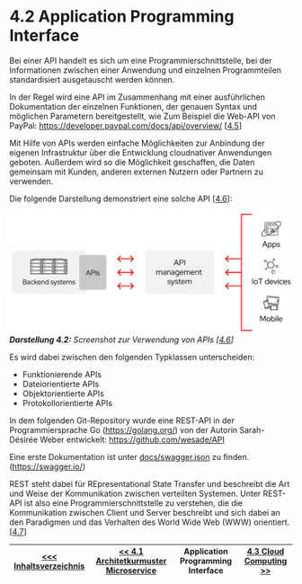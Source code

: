 # 4.2 Application Programming Interface

Bei einer API handelt es sich um eine Programmierschnittstelle, bei der Informationen zwischen einer Anwendung und einzelnen Programmteilen standardisiert ausgetauscht werden können.

In der Regel wird eine API im Zusammenhang mit einer ausführlichen Dokumentation der einzelnen Funktionen, der genauen Syntax und möglichen Parametern bereitgestellt, wie Zum Beispiel die Web-API von PayPal: <https://developer.paypal.com/docs/api/overview/> [[4.5](https://www.dev-insider.de/was-ist-eine-api-a-583923/)]

Mit Hilfe von APIs werden einfache Möglichkeiten zur Anbindung der eigenen Infrastruktur über die Entwicklung cloudnativer Anwendungen geboten. Außerdem wird so die Möglichkeit geschaffen, die Daten gemeinsam mit Kunden, anderen externen Nutzern oder Partnern zu verwenden.

Die folgende Darstellung demonstriert eine solche API [[4.6](https://www.redhat.com/de/topics/api/what-are-application-programming-interfaces)]<a id="Darstellung_42"></a>:

![API](../images/API.png)
***Darstellung 4.2:** Screenshot zur Verwendung von APIs [[4.6](https://www.redhat.com/de/topics/api/what-are-application-programming-interfaces)]*

Es wird dabei zwischen den folgenden Typklassen unterscheiden:

- Funktionierende APIs
- Dateiorientierte APIs
- Objektorientierte APIs
- Protokollorientierte APIs

In dem folgenden Git-Repository wurde eine REST-API in der Programmiersprache Go (<https://golang.org/>) von der Autorin Sarah-Désirée Weber entwickelt: <https://github.com/wesade/API>

Eine erste Dokumentation ist unter [docs/swagger.json](https://github.com/wesade/API/blob/master/docs/swagger.json) zu finden. (<https://swagger.io/>)

REST steht dabei für REpresentational State Transfer und beschreibt die Art und Weise der Kommunikation zwischen verteilten Systemen. Unter REST-API ist also eine Programmierschnittstelle zu verstehen, die die Kommunikation zwischen Client und Server beschreibt und sich dabei an den Paradigmen und das Verhalten des World Wide Web (WWW) orientiert. [[4.7](https://www.cloudcomputing-insider.de/was-ist-eine-rest-api-a-611116/)]

| [&lt;&lt;&lt; Inhaltsverzeichnis](../README.md) | [&lt;&lt; 4.1 Architetkurmuster Microservice](./Microservice.md) | Application Programming Interface | [4.3 Cloud Computing &gt;&gt;](./Cloud.md) |
|------------------------------------------------|---------------------------------------------------------------------------------|-------------|-----------------------------------------------------------------|
